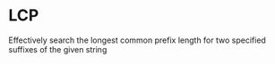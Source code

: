 # LCP
Effectively search the longest common prefix length for two specified suffixes of the given string

